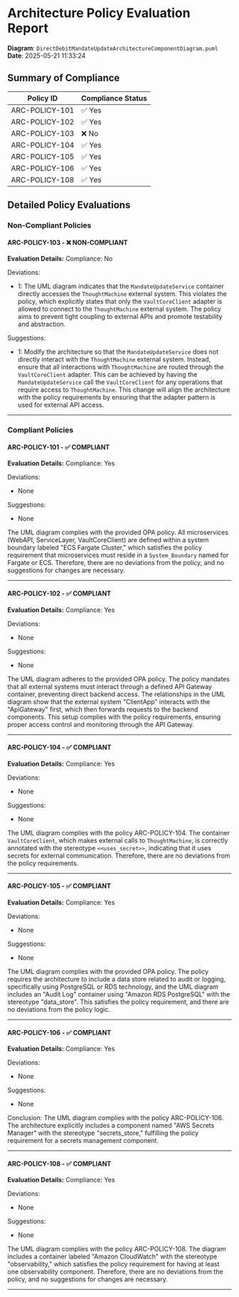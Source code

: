 # Architecture Policy Evaluation Report

**Diagram**: `DirectDebitMandateUpdateArchitectureComponentDiagram.puml`
**Date**: 2025-05-21 11:33:24

## Summary of Compliance

| Policy ID      | Compliance Status |
|----------------|-------------------|
| ARC-POLICY-101      | ✅ Yes    |
| ARC-POLICY-102      | ✅ Yes    |
| ARC-POLICY-103      | ❌ No    |
| ARC-POLICY-104      | ✅ Yes    |
| ARC-POLICY-105      | ✅ Yes    |
| ARC-POLICY-106      | ✅ Yes    |
| ARC-POLICY-108      | ✅ Yes    |

## Detailed Policy Evaluations

### Non-Compliant Policies

#### ARC-POLICY-103 - ❌ NON-COMPLIANT

**Evaluation Details:**
Compliance: No

Deviations:
- 1: The UML diagram indicates that the `MandateUpdateService` container directly accesses the `ThoughtMachine` external system. This violates the policy, which explicitly states that only the `VaultCoreClient` adapter is allowed to connect to the `ThoughtMachine` external system. The policy aims to prevent tight coupling to external APIs and promote testability and abstraction.

Suggestions:
- 1: Modify the architecture so that the `MandateUpdateService` does not directly interact with the `ThoughtMachine` external system. Instead, ensure that all interactions with `ThoughtMachine` are routed through the `VaultCoreClient` adapter. This can be achieved by having the `MandateUpdateService` call the `VaultCoreClient` for any operations that require access to `ThoughtMachine`. This change will align the architecture with the policy requirements by ensuring that the adapter pattern is used for external API access.

---

### Compliant Policies

#### ARC-POLICY-101 - ✅ COMPLIANT

**Evaluation Details:**
Compliance: Yes

Deviations:
- None

Suggestions:
- None

The UML diagram complies with the provided OPA policy. All microservices (WebAPI, ServiceLayer, VaultCoreClient) are defined within a system boundary labeled "ECS Fargate Cluster," which satisfies the policy requirement that microservices must reside in a `System_Boundary` named for Fargate or ECS. Therefore, there are no deviations from the policy, and no suggestions for changes are necessary.

---

#### ARC-POLICY-102 - ✅ COMPLIANT

**Evaluation Details:**
Compliance: Yes

Deviations:
- None

Suggestions:
- None

The UML diagram adheres to the provided OPA policy. The policy mandates that all external systems must interact through a defined API Gateway container, preventing direct backend access. The relationships in the UML diagram show that the external system "ClientApp" interacts with the "ApiGateway" first, which then forwards requests to the backend components. This setup complies with the policy requirements, ensuring proper access control and monitoring through the API Gateway.

---

#### ARC-POLICY-104 - ✅ COMPLIANT

**Evaluation Details:**
Compliance: Yes

Deviations:
- None

Suggestions:
- None

The UML diagram complies with the policy ARC-POLICY-104. The container `VaultCoreClient`, which makes external calls to `ThoughtMachine`, is correctly annotated with the stereotype `<<uses_secret>>`, indicating that it uses secrets for external communication. Therefore, there are no deviations from the policy requirements.

---

#### ARC-POLICY-105 - ✅ COMPLIANT

**Evaluation Details:**
Compliance: Yes

Deviations:
- None

Suggestions:
- None

The UML diagram complies with the provided OPA policy. The policy requires the architecture to include a data store related to audit or logging, specifically using PostgreSQL or RDS technology, and the UML diagram includes an "Audit Log" container using "Amazon RDS PostgreSQL" with the stereotype "data_store". This satisfies the policy requirement, and there are no deviations from the policy logic.

---

#### ARC-POLICY-106 - ✅ COMPLIANT

**Evaluation Details:**
Compliance: Yes

Deviations:
- None

Suggestions:
- None

Conclusion: The UML diagram complies with the policy ARC-POLICY-106. The architecture explicitly includes a component named "AWS Secrets Manager" with the stereotype "secrets_store," fulfilling the policy requirement for a secrets management component.

---

#### ARC-POLICY-108 - ✅ COMPLIANT

**Evaluation Details:**
Compliance: Yes

Deviations:
- None

Suggestions:
- None

The UML diagram complies with the policy ARC-POLICY-108. The diagram includes a container labeled "Amazon CloudWatch" with the stereotype "observability," which satisfies the policy requirement for having at least one observability component. Therefore, there are no deviations from the policy, and no suggestions for changes are necessary.

---

